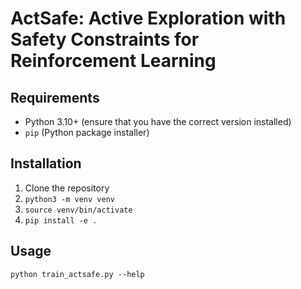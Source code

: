 # ActSafe: Active Exploration with Safety Constraints for Reinforcement Learning


## Requirements

- Python 3.10+ (ensure that you have the correct version installed)
- `pip` (Python package installer)

## Installation

1. Clone the repository
2. `python3 -m venv venv`
3. `source venv/bin/activate`
4. `pip install -e .`


## Usage

`python train_actsafe.py --help`
